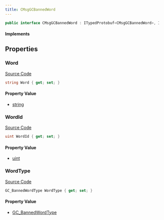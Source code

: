 ```yaml
---
title: CMsgGCBannedWord
---
```


```csharp
public interface CMsgGCBannedWord : ITypedProtobuf<CMsgGCBannedWord>, INativeHandle
```

#### Implements

## Properties

### Word

[Source Code](https://github.com/swiftly-solution/swiftlys2/blob/beta/managed/src/SwiftlyS2.Generated/Protobufs/Interfaces/CMsgGCBannedWord.cs#L19)

```csharp
string Word { get; set; }
```

#### Property Value

- [string](https://learn.microsoft.com/dotnet/api/system.string)

### WordId

[Source Code](https://github.com/swiftly-solution/swiftlys2/blob/beta/managed/src/SwiftlyS2.Generated/Protobufs/Interfaces/CMsgGCBannedWord.cs#L13)

```csharp
uint WordId { get; set; }
```

#### Property Value

- [uint](https://learn.microsoft.com/dotnet/api/system.uint32)

### WordType

[Source Code](https://github.com/swiftly-solution/swiftlys2/blob/beta/managed/src/SwiftlyS2.Generated/Protobufs/Interfaces/CMsgGCBannedWord.cs#L16)

```csharp
GC_BannedWordType WordType { get; set; }
```

#### Property Value

- [GC_BannedWordType](/docs/api/shared/protobufdefinitions/gc_bannedwordtype)

